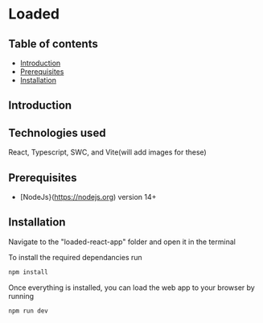 # Loaded

## Table of contents
- [Introduction](#introduction)
- [Prerequisites](#prerequisites)
- [Installation](#installation)

## Introduction

## Technologies used
React, Typescript, SWC, and Vite(will add images for these)

## Prerequisites
- [NodeJs}(https://nodejs.org) version 14+

## Installation
Navigate to the "loaded-react-app" folder and open it in the terminal

To install the required dependancies run
```bash
npm install
```

Once everything is installed, you can load the web app to your browser by running
```bash
npm run dev
```
